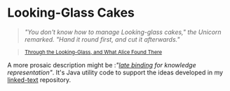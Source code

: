 # Looking-Glass Cakes

> *"You don't know how to manage Looking-glass cakes," the Unicorn remarked. "Hand it round first, and cut it afterwards."*

> <small>[Through the Looking-Glass, and What Alice Found There](https://en.wikisource.org/wiki/Through_the_Looking-Glass,_and_What_Alice_Found_There)</small>


A more prosaic description might be :*"[late binding](https://en.wikipedia.org/wiki/Late_binding) for knowledge representation"*. It's Java utility code to support the ideas developed in my [linked-text](https://github.com/knoxa/linked-text) repository.